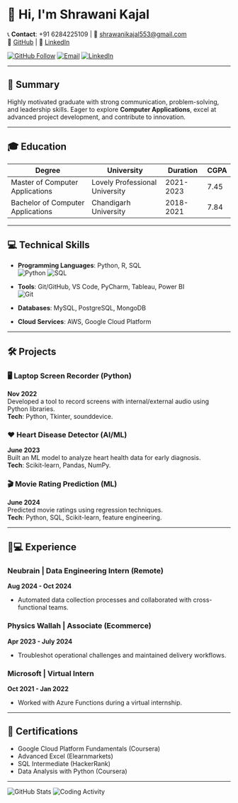 
# 👋 Hi, I'm Shrawani Kajal

📞 **Contact**: +91 6284225109 | 📧 [shrawanikajal553@gmail.com](mailto:shrawanikajal553@gmail.com)  
🔗 [GitHub](https://github.com/shrawani21) | 💼 [LinkedIn](https://linkedin.com/in/shrawani-kajal-021aa422a/)

[![GitHub Follow](https://img.shields.io/badge/Follow-shrawani21-2ea44f?logo=github)](https://github.com/shrawani21)
[![Email](https://img.shields.io/badge/Email-shrawanikajal553%40gmail.com-red?logo=gmail)](mailto:shrawanikajal553@gmail.com)
[![LinkedIn](https://img.shields.io/badge/LinkedIn-Shrawani_Kajal-0077B5?logo=linkedin)](https://linkedin.com/in/shrawani-kajal-021aa422a/)

---

## 🚀 Summary

Highly motivated graduate with strong communication, problem-solving, and leadership skills. Eager to explore **Computer Applications**, excel at advanced project development, and contribute to innovation.

---

## 🎓 Education

| **Degree**                  | **University**               | **Duration** | **CGPA** |
|-----------------------------|-------------------------------|--------------|----------|
| Master of Computer Applications | Lovely Professional University | 2021-2023    | 7.45     |
| Bachelor of Computer Applications | Chandigarh University         | 2018-2021    | 7.84     |

---

## 💻 Technical Skills

- **Programming Languages**: Python, R, SQL  
  ![Python](https://img.shields.io/badge/Python-Expert-yellow?logo=python)
  ![SQL](https://img.shields.io/badge/SQL-Intermediate-orange?logo=mysql)
  
- **Tools**: Git/GitHub, VS Code, PyCharm, Tableau, Power BI  
  ![Git](https://img.shields.io/badge/Git-Expert-red?logo=git)
  
- **Databases**: MySQL, PostgreSQL, MongoDB  
- **Cloud Services**: AWS, Google Cloud Platform  

---

## 🛠️ Projects

### 🖥️ Laptop Screen Recorder (Python)
**Nov 2022**  
Developed a tool to record screens with internal/external audio using Python libraries.  
**Tech**: Python, Tkinter, sounddevice.

### ❤️ Heart Disease Detector (AI/ML)
**June 2023**  
Built an ML model to analyze heart health data for early diagnosis.  
**Tech**: Scikit-learn, Pandas, NumPy.

### 🎬 Movie Rating Prediction (ML)
**June 2024**  
Predicted movie ratings using regression techniques.  
**Tech**: Python, SQL, Scikit-learn, feature engineering.

---

## 👩💻 Experience

### **Neubrain** | Data Engineering Intern (Remote)
**Aug 2024 - Oct 2024**  
- Automated data collection processes and collaborated with cross-functional teams.

### **Physics Wallah** | Associate (Ecommerce)
**Apr 2023 - July 2024**  
- Troubleshot operational challenges and maintained delivery workflows.

### **Microsoft** | Virtual Intern
**Oct 2021 - Jan 2022**  
- Worked with Azure Functions during a virtual internship.

---

## 📜 Certifications
- Google Cloud Platform Fundamentals (Coursera)  
- Advanced Excel (Elearnmarkets)  
- SQL Intermediate (HackerRank)  
- Data Analysis with Python (Coursera)  

---

![GitHub Stats](https://github-readme-stats.vercel.app/api?username=shrawani21&show_icons=true&theme=radical)
![Coding Activity](https://github-readme-activity-graph.vercel.app/graph?username=shrawani21&theme=github)
